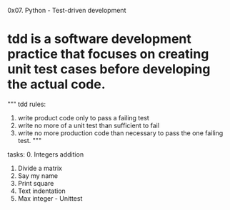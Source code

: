 0x07. Python - Test-driven development
# tdd is a software development practice that focuses on creating unit test cases before developing the actual code.

"""
tdd rules:
1. write product code only to pass a failing test
2. write no more of a unit test than sufficient to fail
3. write no more production code than necessary to pass the one failing test.
"""

tasks:
0. Integers addition
1. Divide a matrix
2. Say my name
3. Print square
4. Text indentation
5. Max integer - Unittest

